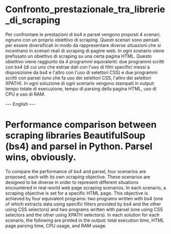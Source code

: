 # Confronto_prestazionale_tra_librerie_di_scraping

Per confrontare le prestazioni di bs4 e parsel vengono proposti 4 scenari, ognuno con un proprio obiettivo di scraping. Questi scenari sono pensati per essere diversificati in modo da rappresentare diverse situazioni che si incontrano in scenari reali di scraping di pagine web. In ogni scenario viene prefissato un obiettivo di scraping su una certa pagina HTML. Questo obiettivo viene raggiunto da 4 programmi equivalenti: due programmi scritti con bs4 (di cui uno che estrae dati con l'uso di filtri specifici messi a disposizione da bs4 e l'altro con l'uso di selettori CSS) e due programmi scritti con parsel (uno che fa uso dei selettori CSS, l'altro dei selettori XPATH).
In ogni soluzione di ogni scenario vengono stampati in output: tempo totale di esecuzione, tempo di parsing della pagina HTML, uso di CPU e uso di RAM.


--- English ---

# Performance comparison between scraping libraries BeautifulSoup (bs4) and parsel in Python. Parsel wins, obviously.

To compare the performance of bs4 and parsel, four scenarios are proposed, each with its own scraping objective. These scenarios are designed to be diverse in order to represent different situations encountered in real-world web page scraping scenarios. In each scenario, a scraping objective is set for a specific HTML page. This objective is achieved by four equivalent programs: two programs written with bs4 (one of which extracts data using specific filters provided by bs4 and the other using CSS selectors) and two programs written with parsel (one using CSS selectors and the other using XPATH selectors).
In each solution for each scenario, the following are printed in the output: total execution time, HTML page parsing time, CPU usage, and RAM usage.
